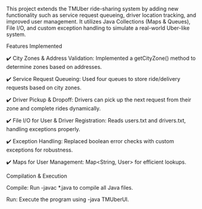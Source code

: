 This project extends the TMUber ride-sharing system by adding new functionality such as service request queueing, driver location tracking, and improved user management. It utilizes Java Collections (Maps & Queues), File I/O, and custom exception handling to simulate a real-world Uber-like system.

Features Implemented

✔️ City Zones & Address Validation: Implemented a getCityZone() method to determine zones based on addresses.

✔️ Service Request Queueing: Used four queues to store ride/delivery requests based on city zones.

✔️ Driver Pickup & Dropoff: Drivers can pick up the next request from their zone and complete rides dynamically.

✔️ File I/O for User & Driver Registration: Reads users.txt and drivers.txt, handling exceptions properly.

✔️ Exception Handling: Replaced boolean error checks with custom exceptions for robustness.

✔️ Maps for User Management: Map<String, User> for efficient lookups.

Compilation & Execution

Compile: Run -javac *.java      to compile all Java files.

Run: Execute the program using -java TMUberUI.
